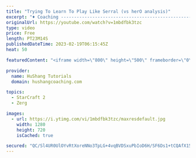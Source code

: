 ```yaml
---
title: "Trying To Learn To Play Like Serral (vs herO analysis)"
excerpt: "♦ Coaching -------------------------------------------------------------------------- Website: https://www.hushangcoaching.com  Interested in Starcraft lessons? Check out my website! I would love to help you improve and reach your goals. I've been coaching for several years and I have 5+ GM students"
originalUrl: https://youtube.com/watch?v=1mbdfbk3tzc
type: video
price: Free
length: PT23M14S
publishedDateTime: 2023-02-19T06:15:45Z
heat: 50

featuredContent: "<iframe width=\"800\" height=\"500\" frameborder=\"0\" src=\"https://www.youtube.com/embed/1mbdfbk3tzc\" allow=\"accelerometer; autoplay; encrypted-media; gyroscope; picture-in-picture\" allowfullscreen></iframe>"

provider:
  name: HuShang Tutorials
  domain: hushangcoaching.com

topics:
  - StarCraft 2
  - Zerg

images:
  - url: https://i.ytimg.com/vi/1mbdfbk3tzc/maxresdefault.jpg
    width: 1280
    height: 720
    isCached: true

secured: "QC/Sl4UR0UlOYvRtXoreNNo3TpLG+4vqBVDSxuPbIoD6H/SF6Ds1+tCQAfX15GtV7RA0v21ZVAAbEToZ7hhh6/3ZDfmY1idKeiGODtgjBilEqw8rymtoHnpwWCmucd83/52EhSF3MLbwCCaPjKs4CADziW9Ay4GTiGFmfIbOGULqVipNO5/sdQ+1fSBR+3KjiI8sZhAjB38p2wEeveRvDehTDeAasAXeFZlo5PmSOx+f42qOfsthuGEQcS5p4XefArrJ+a5Msti23+u0tz9pLO56LI8oUyUDoLpXxyfOKiWOeykJ20pYUIOT9Of2jDCNMcTIeAvzwpIm+7wRJ8oxcY6FL5FuyRe7zWtKFFT28vkkewORGcz8t4YUXB4qDTaqXgFUYKSvdJZFjWreNwn/5PAYMX+hDlHqxX7qPjG8LY0=;xzv3KeEVFoUTx58hpRuHMg=="
---
```



